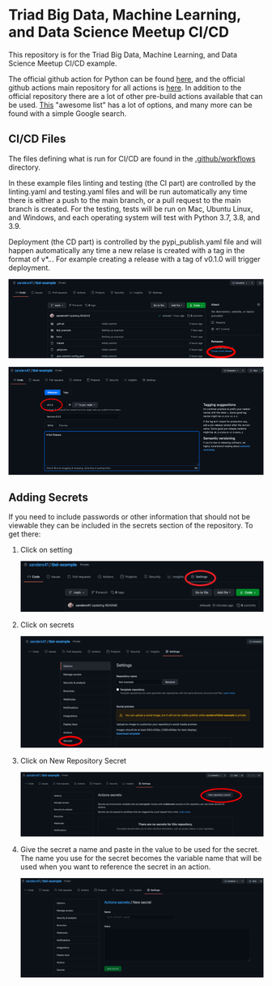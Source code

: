 # Triad Big Data, Machine Learning, and Data Science Meetup CI/CD

This repository is for the Triad Big Data, Machine Learning, and Data Science Meetup CI/CD example.

The official github action for Python can be found [here](https://github.com/actions/setup-python), and the official github actions main repository for all actions is [here](https://github.com/actions). In addition to the official repository there are a lot of other pre-build actions available that can be used. [This](https://github.com/sdras/awesome-actions) "awesome list" has a lot of options, and many more can be found with a simple Google search.

## CI/CD Files

The files defining what is run for CI/CD are found in the [.github/workflows](https://github.com/sanders41/tbd-example/tree/main/.github/workflows) directory.

In these example files linting and testing (the CI part) are controlled by the linting.yaml and testing.yaml files and will be run automatically any time there is either a push to the main branch, or a pull request to the main branch is created. For the testing, tests will be run on Mac, Ubuntu Linux, and Windows, and each operating system will test with Python 3.7, 3.8, and 3.9.

Deployment (the CD part) is controlled by the pypi_publish.yaml file and will happen automatically any time a new relase is created with a tag in the format of v*.*.*. For example creating a release with a tag of v0.1.0 will trigger deployment.

![Create Release](images/create-release.png)

![Tag Release](images/tag.png)

## Adding Secrets

If you need to include passwords or other information that should not be viewable they can be included in the secrets section of the repository. To get there:

1. Click on setting

    ![Settings](images/settings.png)

2. Click on secrets

    ![Secrets](images/secrets.png)

3. Click on New Repository Secret

    ![New Repository Secret](images/new-secret.png)

4. Give the secret a name and paste in the value to be used for the secret. The name you use for the secret becomes the variable name that will be used when you want to reference the secret in an action.

    ![Secret Information](images/secret_info.png)
